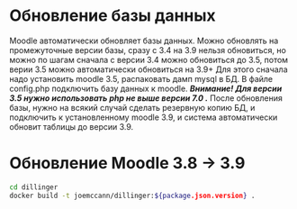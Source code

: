 # Обновление базы данных
Moodle автоматически обновляет базы данных. Можно обновлять на промежуточные версии базы, сразу с 3.4 на 3.9 нельзя обновиться, но можно по шагам
сначала с версии 3.4 можно обновиться до 3.5,
потом верии 3.5 можно автоматически обновиться на 3.9+
Для этого сначала надо установить moodle 3.5, распаковать дамп mysql в БД.
В файле config.php подключить базу данных к moodle.
***Внимание! Для версии 3.5 нужно использовать php не выше версии 7.0 .***
После обновления базы, нужно на всякий случай сделать резервную копию БД, и подключить к установленному moodle 3.9, и система автоматически обновит таблицы до версии 3.9.

# Обновление Moodle 3.8 -> 3.9

```sh
cd dillinger
docker build -t joemccann/dillinger:${package.json.version} .
```
